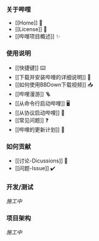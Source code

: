 ### 关于哔哩

* [[Home]] 🐣
* [[License]] 📃
* [[哔哩项目概述]] ✨

### 使用说明

* [[快捷键]] ⌨️
* [[下载并安装哔哩的详细说明]] 🎏
* [[如何使用BBDown下载视频]] 📥
* [[哔哩漫游]] 🪜
* [[从命令行启动哔哩]] 🖥️
* [[从协议启动哔哩]] 🔗
* [[常见问题]] ❓
* [[哔哩的更新计划]] 🎢

### 如何贡献

* [[讨论-Dicussions]] 💬
* [[问题-Issue]] ✔️

### 开发/测试

*施工中*

### 项目架构

*施工中*